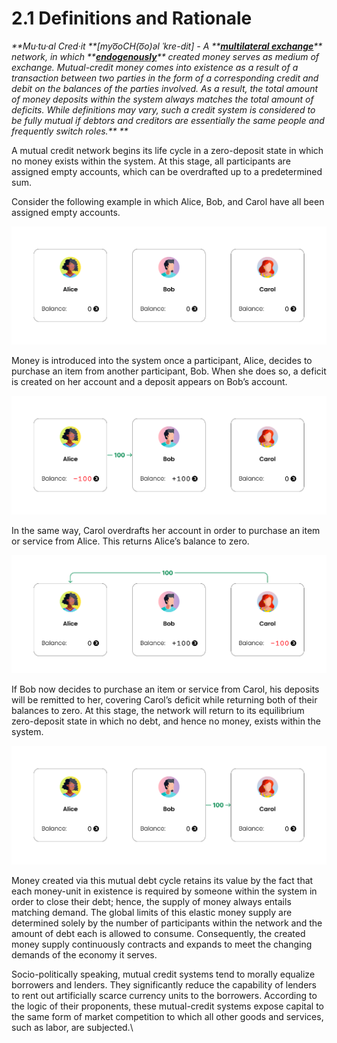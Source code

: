 # 2.1 Definitions and Rationale

_\*\*Mu·tu·al Cred·​it **\[myo͞oCH(o͞o)əl ˈkre-dit] - A **_[_**multilateral exchange**_](https://en.wikipedia.org/wiki/Multilateral\_exchange)_** network, in which **_[_**endogenously**_](https://en.wikipedia.org/wiki/Endogenous\_money)_** created money serves as medium of exchange. Mutual-credit money comes into existence as a result of a transaction between two parties in the form of a corresponding credit and debit on the balances of the parties involved. As a result, the total amount of money deposits within the system always matches the total amount of deficits. While definitions may vary, such a credit system is considered to be fully mutual if debtors and creditors are essentially the same people and frequently switch roles.** \*\*_

A mutual credit network begins its life cycle in a zero-deposit state in which no money exists within the system. At this stage, all participants are assigned empty accounts, which can be overdrafted up to a predetermined sum.

Consider the following example in which Alice, Bob, and Carol have all been assigned empty accounts.

![](<../.gitbook/assets/image (19) (1).png>)

Money is introduced into the system once a participant, Alice, decides to purchase an item from another participant, Bob. When she does so, a deficit is created on her account and a deposit appears on Bob’s account.

![](<../.gitbook/assets/image (12).png>)

In the same way, Carol overdrafts her account in order to purchase an item or service from Alice. This returns Alice’s balance to zero.

![](<../.gitbook/assets/image (7).png>)

If Bob now decides to purchase an item or service from Carol, his deposits will be remitted to her, covering Carol’s deficit while returning both of their balances to zero. At this stage, the network will return to its equilibrium zero-deposit state in which no debt, and hence no money, exists within the system.

![](<../.gitbook/assets/image (5) (1).png>)

Money created via this mutual debt cycle retains its value by the fact that each money-unit in existence is required by someone within the system in order to close their debt; hence, the supply of money always entails matching demand. The global limits of this elastic money supply are determined solely by the number of participants within the network and the amount of debt each is allowed to consume. Consequently, the created money supply continuously contracts and expands to meet the changing demands of the economy it serves.

Socio-politically speaking, mutual credit systems tend to morally equalize borrowers and lenders. They significantly reduce the capability of lenders to rent out artificially scarce currency units to the borrowers. According to the logic of their proponents, these mutual-credit systems expose capital to the same form of market competition to which all other goods and services, such as labor, are subjected.\\
